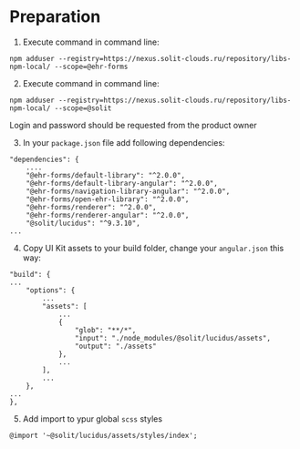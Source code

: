 # Preparation



1. Execute command in command line:

```text
npm adduser --registry=https://nexus.solit-clouds.ru/repository/libs-npm-local/ --scope=@ehr-forms
```

2. Execute command in command line:

```text
npm adduser --registry=https://nexus.solit-clouds.ru/repository/libs-npm-local/ --scope=@solit
```

Login and password should be requested from the product owner

3. In your `package.json` file add following dependencies:

```text
"dependencies": {
    ....
    "@ehr-forms/default-library": "^2.0.0",
    "@ehr-forms/default-library-angular": "^2.0.0",
    "@ehr-forms/navigation-library-angular": "^2.0.0",
    "@ehr-forms/open-ehr-library": "^2.0.0",
    "@ehr-forms/renderer": "^2.0.0",
    "@ehr-forms/renderer-angular": "^2.0.0",
    "@solit/lucidus": "^9.3.10",
...
```

4. Copy UI Kit assets to your build folder, change your `angular.json` this way:

```text
"build": {
...
    "options": {
        ...
        "assets": [
            ...
            {
                "glob": "**/*",
                "input": "./node_modules/@solit/lucidus/assets",
                "output": "./assets"
            },
            ...
        ],
        ...
    },
...
},
```

5. Add import to ypur global `scss` styles

```text
@import '~@solit/lucidus/assets/styles/index';
```

